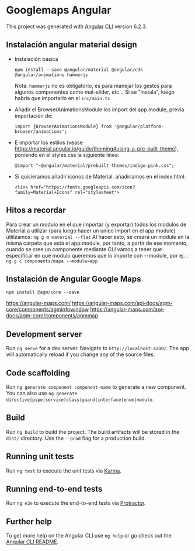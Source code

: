 # Googlemaps Angular

This project was generated with [Angular CLI](https://github.com/angular/angular-cli) version 6.2.3.

## Instalación angular material design

- Instalación básica

    ```npm install --save @angular/material @angular/cdk @angular/animations hammerjs```

    Nota: ```hammerjs``` no es obligatorio, es para manejar los gestos para algunos componentes como mat-slider, etc... Si se "instala", luego habría que importarlo en el ```src/main.ts```

- Añadir el BrowserAnimationsModule los import del app.module, previa importación de:

    ```import {BrowserAnimationsModule} from '@angular/platform-browser/animations';```

- E importar los estilos (vease https://material.angular.io/guide/theming#using-a-pre-built-theme), poniendo en el styles.css la siguiente linea:

    ```@import "~@angular/material/prebuilt-themes/indigo-pink.css";```

- Si quisieramos añadir iconos de Material, añadiríamos en el index.html:

    ```<link href="https://fonts.googleapis.com/icon?family=Material+Icons" rel="stylesheet">```

## Hitos a recordar

Para crear un modulo en el que importar (y exportar) todos los modulos de Material a utilizar (para luego hacer un unico import en el app.module) utilizamos: ``` ng g m material --flat ```
Al hacer esto, se creará un module en la misma carpeta que está el app.module, por tanto, a partir de ese momento, cuando se cree un componente mediante CLI vamos a tener que especificar en que modulo queremos que lo importe con --module, por ej. :  ````ng g c components/mapa --module=app````

## Instalación de Angular Google Maps

```npm install @agm/core --save```

https://angular-maps.com/
https://angular-maps.com/api-docs/agm-core/components/agminfowindow
https://angular-maps.com/api-docs/agm-core/components/agmmap

## Development server

Run `ng serve` for a dev server. Navigate to `http://localhost:4200/`. The app will automatically reload if you change any of the source files.

## Code scaffolding

Run `ng generate component component-name` to generate a new component. You can also use `ng generate directive|pipe|service|class|guard|interface|enum|module`.

## Build

Run `ng build` to build the project. The build artifacts will be stored in the `dist/` directory. Use the `--prod` flag for a production build.

## Running unit tests

Run `ng test` to execute the unit tests via [Karma](https://karma-runner.github.io).

## Running end-to-end tests

Run `ng e2e` to execute the end-to-end tests via [Protractor](http://www.protractortest.org/).

## Further help

To get more help on the Angular CLI use `ng help` or go check out the [Angular CLI README](https://github.com/angular/angular-cli/blob/master/README.md).
